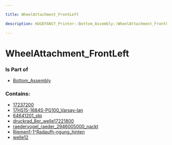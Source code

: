 ```yaml
---

title: WheelAttachment_FrontLeft

description: HUGEFANCY_Printer::Bottom_Assembly::WheelAttachment_FrontLeft

---
```

# WheelAttachment_FrontLeft
<script>
    var geoarray = '{"17237200": {}, "64641201_stp": {}, "17HS15-1684S-PG100_Varsay-lan": {"Block_06": {}}, "raedervogel_raeder_2946005000_nackt": {}, "welle12": {}, "druckrad_8er_welle17221800": {}, "Riemen1-1^Radaufh-ngung_hinten": {}}';
</script>
<script>
    var basepath = '/assets/HUGEFANCY_Printer/Bottom_Assembly/WheelAttachment_FrontLeft/';
</script>
<link rel="stylesheet" href="/css/container.css">

<div id="container"></div>

<!-- these are the required scripts for the three.js scene -->
<script src="/lib/three.min.js"></script>
<script src="/lib/OrbitControls.js"></script>
<script src="/lib/RectAreaLightUniformsLib.js"></script>
<!-- this is your app's lib file -->
<script src="/lib/triceratops_app.js"></script>
### Is Part of
- [Bottom_Assembly](../Bottom_Assembly)  

### Contains:
- [17237200](./WheelAttachment_FrontLeft/17237200)  
- [17HS15-1684S-PG100_Varsay-lan](./WheelAttachment_FrontLeft/17HS15-1684S-PG100_Varsay-lan)  
- [64641201_stp](./WheelAttachment_FrontLeft/64641201_stp)  
- [druckrad_8er_welle17221800](./WheelAttachment_FrontLeft/druckrad_8er_welle17221800)  
- [raedervogel_raeder_2946005000_nackt](./WheelAttachment_FrontLeft/raedervogel_raeder_2946005000_nackt)  
- [Riemen1-1^Radaufh-ngung_hinten](./WheelAttachment_FrontLeft/Riemen1-1^Radaufh-ngung_hinten)  
- [welle12](./WheelAttachment_FrontLeft/welle12)

